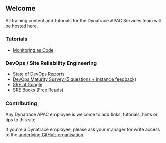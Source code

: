 ## Welcome

All training content and tutorials for the Dynatrace APAC Services team will be hosted here.

### Tutorials

- [Monitoring as Code](tutorials/mac/)

### DevOps / Site Reliability Engineering

- [State of DevOps Reports](https://www.devops-research.com/research.html#reports)
- [DevOps Maturity Survey (5 questions + instance feedback)](https://www.devops-research.com/quickcheck.html)
- [SRE at Google](https://sre.google/)
- [SRE Books (Free Reads)](https://sre.google/books/)


### Contributing

Any Dynatrace APAC employee is welcome to add links, tutorials, hints or tips to this site.

If you're a Dynatrace employee, please ask your manager for write access to the [underlying GitHub organisation](https://github.com/dt-apac-services).
